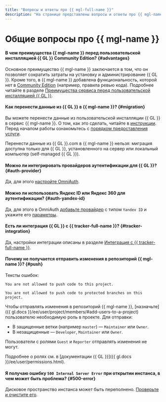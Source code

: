 ```yaml
---
title: "Вопросы и ответы про {{ mgl-full-name }}"
description: "На странице представлены вопросы и ответы про {{ mgl-name }}."
---
```


# Общие вопросы про {{ mgl-name }}

#### В чем преимущества {{ mgl-name }} перед пользовательской инсталляцией {{ GL }} Community Edition? {#advantages}

Основное преимущество {{ mgl-name }} заключается в том, что он позволяет сократить затраты на установку и администрирование {{ GL }}. Кроме того, в {{ mgl-name }} добавлена функциональность, которой нет в [Community Edition](https://about.gitlab.com/install/ce-or-ee/) (например, правила ревью кода). Подробнее читайте в разделе [Преимущества сервиса перед пользовательской инсталляцией {{ GL }}](../concepts/managed-gitlab-vs-custom-installation.md).

#### Как перенести данные из {{ GL }} в {{ mgl-name }}? {#migration}

Вы можете перенести данные из пользовательской инсталляции {{ GL }} в сервис {{ mgl-name }}. О том, как это сделать, читайте в [инструкции](../operations/instance/migration.md). Перед началом работы ознакомьтесь с [порядком предоставления услуги](../concepts/migration.md).

Перенести данные из {{ GL }}.com в {{ mgl-name }} нельзя: миграция доступна только для {{ GL }}, установленного на сервер или локальный компьютер (self-managed {{ GL }}).

#### Можно ли интегрировать провайдеров аутентификации для {{ GL }}? {#auth-provider}

Да, для этого [настройте OmniAuth](../operations/omniauth.md).

#### Можно ли использовать Яндекс ID или Яндекс 360 для аутентификации? {#auth-yandex-id}

Да, для этого в OmniAuth [добавьте провайдер](../operations/omniauth.md#add-provider) с типом `Yandex ID` и укажите его [параметры](../operations/omniauth.md#yandex-id).

#### Есть ли интеграция {{ GL }} с {{ tracker-full-name }}? {#tracker-integration}

Да, настройки интеграции описаны в разделе [Интеграция с {{ tracker-full-name }}](../../tracker/user/gitlab.md).

#### Почему не получается отправить изменения в репозиторий {{ mgl-name }}? {#push}

Тексты ошибок:

```text
You are not allowed to push code to this project.
```

```text
You are not allowed to push code to protected branches on this project.
```

Чтобы отправлять изменения в репозиторий {{ mgl-name }}, [назначьте]({{ gl.docs }}/ee/user/project/members/#add-users-to-a-project) пользователю необходимую роль в проекте. Для отправки:

* В защищенные ветки (например `master`) — `Maintainer` или `Owner`.
* В незащищенные — `Developer`, `Maintainer` или `Owner`.

Пользователи с ролями `Guest` и `Reporter` отправлять изменения не могут.

Подробнее о ролях см. в [документации {{ GL }}]({{ gl.docs }}/ee/user/permissions.html).

#### Я получаю ошибку `500 Internal Server Error` при открытии инстанса, в чем может быть проблема? {#500-error}

Дисковое пространство инстанса может быть переполнено. [Проверьте и очистите его](../operations/instance/clean-up-disk-space.md).
